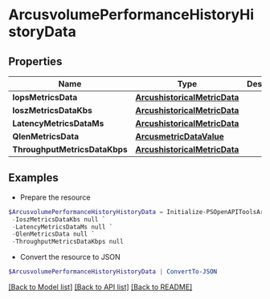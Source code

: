 # ArcusvolumePerformanceHistoryHistoryData
## Properties

Name | Type | Description | Notes
------------ | ------------- | ------------- | -------------
**IopsMetricsData** | [**ArcushistoricalMetricData**](ArcushistoricalMetricData.md) |  | [optional] 
**IoszMetricsDataKbs** | [**ArcushistoricalMetricData**](ArcushistoricalMetricData.md) |  | [optional] 
**LatencyMetricsDataMs** | [**ArcushistoricalMetricData**](ArcushistoricalMetricData.md) |  | [optional] 
**QlenMetricsData** | [**ArcusmetricDataValue**](ArcusmetricDataValue.md) |  | [optional] 
**ThroughputMetricsDataKbps** | [**ArcushistoricalMetricData**](ArcushistoricalMetricData.md) |  | [optional] 

## Examples

- Prepare the resource
```powershell
$ArcusvolumePerformanceHistoryHistoryData = Initialize-PSOpenAPIToolsArcusvolumePerformanceHistoryHistoryData  -IopsMetricsData null `
 -IoszMetricsDataKbs null `
 -LatencyMetricsDataMs null `
 -QlenMetricsData null `
 -ThroughputMetricsDataKbps null
```

- Convert the resource to JSON
```powershell
$ArcusvolumePerformanceHistoryHistoryData | ConvertTo-JSON
```

[[Back to Model list]](../README.md#documentation-for-models) [[Back to API list]](../README.md#documentation-for-api-endpoints) [[Back to README]](../README.md)

